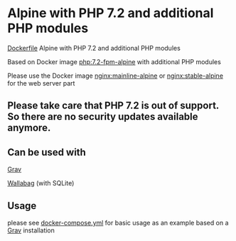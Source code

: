 # Alpine with PHP 7.2 and additional PHP modules
[Dockerfile](https://github.com/mdoerges/alpine-php72withexts/blob/master/Dockerfile) Alpine with PHP 7.2 and additional PHP modules

Based on Docker image [php:7.2-fpm-alpine](https://hub.docker.com/_/php) with additional PHP modules

Please use the Docker image [nginx:mainline-alpine](https://hub.docker.com/_/nginx) or [nginx:stable-alpine](https://hub.docker.com/_/nginx) for the web server part

## Please take care that PHP 7.2 is out of support. So there are no security updates available anymore.

## Can be used with

[Grav](https://getgrav.org/)

[Wallabag](https://www.wallabag.org/) (with SQLite)

## Usage

please see [docker-compose.yml](https://github.com/mdoerges/alpine-php72withexts/blob/master/docker-compose.yml) for basic usage as an example based on a [Grav](https://getgrav.org) installation
